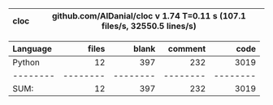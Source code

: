 cloc|github.com/AlDanial/cloc v 1.74  T=0.11 s (107.1 files/s, 32550.5 lines/s)
--- | ---

Language|files|blank|comment|code
:-------|-------:|-------:|-------:|-------:
Python|12|397|232|3019
--------|--------|--------|--------|--------
SUM:|12|397|232|3019
